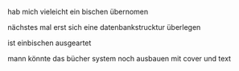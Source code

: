 hab mich vieleicht ein bischen übernomen

nächstes mal erst sich eine datenbankstrucktur überlegen

ist einbischen ausgeartet

mann könnte das bücher system noch ausbauen mit cover und text